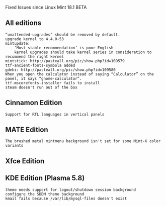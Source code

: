 Fixed Issues since Linux Mint 18.1 BETA

All editions
------------
    “unattended-upgrades” should be removed by default.
    upgrade kernel to 4.4.0-53
    mintupdate:
        ‘Most stable recommendation’ is poor English
        kernel upgrades should take kernel series in consideration to recommend the right kernel
    mintstick: http://pasteall.org/pic/show.php?id=109579
    ttf-ancient-fonts-symbola added
    gdebi: http://pasteall.org/pic/show.php?id=109580
    When you open the calculator instead of saying “Calculator” on the panel, it says “gnome-calculator”.
    ttf-mscorefonts-installer fails to install
    steam doesn't run out of the box

Cinnamon Edition
----------------
    Support for RTL languages in vertical panels


MATE Edition
------------
    The brushed metal mintmenu background isn't set for some Mint-X color variants

Xfce Edition
------------

KDE Edition (Plasma 5.8)
------------------------
    theme needs support for logout/shutdown session background
    configure the SDDM theme background
    kmail fails because /var/lib/mysql-files doesn't exist
